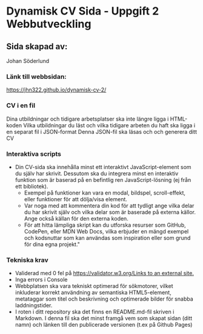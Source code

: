 # Dynamisk CV Sida - Uppgift 2 Webbutveckling

## Sida skapad av:

Johan Söderlund

### Länk till webbsidan:

https://jhn322.github.io/dynamisk-cv-2/

### **CV i en fil**

Dina utbildningar och tidigare arbetsplatser ska inte längre ligga i HTML-koden
Vilka utbildningar du läst och vilka tidigare arbeten du haft ska ligga i en separat fil i JSON-format
Denna JSON-fil ska läsas och och generera ditt CV

### **Interaktiva scripts**

- Din CV-sida ska innehålla minst ett interaktivt JavaScript-element som du själv har skrivit. Dessutom ska du integrera minst en interaktiv funktion som är baserad på en befintlig ren JavaScript-lösning (ej från ett bibliotek).
  - Exempel på funktioner kan vara en modal, bildspel, scroll-effekt, eller funktioner för att dölja/visa element.
  - Var noga med att kommentera din kod för att tydligt ange vilka delar du har skrivit själv och vilka delar som är baserade på externa källor. Ange också källan för den externa koden.
  - För att hitta lämpliga skript kan du utforska resurser som GitHub, CodePen, eller MDN Web Docs, vilka erbjuder en mängd exempel och kodsnuttar som kan användas som inspiration eller som grund för dina egna projekt."

<!-- ### **Portfolio**

- Det ska finnas en del av din sida som är en portfolio med projekt du byggt `NY`
- Du publicerar ett fungerande projekt från Workshop JS Code Jam på ditt Githubkonto och inkluderar det i din portfolio. KLART -->

### **Tekniska krav**

- Validerad med 0 fel på [https://validator.w3.org/Links to an external site.](https://validator.w3.org/)
- Inga errors i Console
- Webbplatsen ska vara tekniskt optimerad för sökmotorer, vilket inkluderar korrekt användning av semantiska HTML5-element, metataggar som titel och beskrivning och optimerade bilder för snabba laddningstider.
- I roten i ditt repository ska det finns en README.md-fil skriven i Markdown. I denna fil ska det minst framgå vem som skapat sidan (ditt namn) och länken till den publicerade versionen (t.ex på Github Pages)

<!-- Remove classes for work and school in cv.css as they are depricated -->
